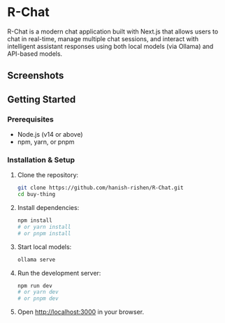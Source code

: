 # R-Chat

R-Chat is a modern chat application built with Next.js that allows users to chat in real-time, manage multiple chat sessions, and interact with intelligent assistant responses using both local models (via Ollama) and API-based models.

<!-- Screenshots -->
## Screenshots
<!-- Insert screenshots here -->

## Getting Started

### Prerequisites
- Node.js (v14 or above)
- npm, yarn, or pnpm

### Installation & Setup
1. Clone the repository:
   ```bash
   git clone https://github.com/hanish-rishen/R-Chat.git
   cd buy-thing
   ```
2. Install dependencies:
   ```bash
   npm install
   # or yarn install
   # or pnpm install
   ```
3. Start local models:
   ```bash
   ollama serve
   ```
4. Run the development server:
   ```bash
   npm run dev
   # or yarn dev
   # or pnpm dev
   ```
5. Open [http://localhost:3000](http://localhost:3000) in your browser.


